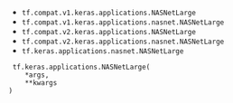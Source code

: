 - `tf.compat.v1.keras.applications.NASNetLarge`
- `tf.compat.v1.keras.applications.nasnet.NASNetLarge`
- `tf.compat.v2.keras.applications.NASNetLarge`
- `tf.compat.v2.keras.applications.nasnet.NASNetLarge`
- `tf.keras.applications.nasnet.NASNetLarge`

```
 tf.keras.applications.NASNetLarge(
    *args,
    **kwargs
)
```
